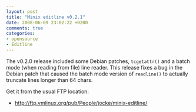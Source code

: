 ```yaml
---
layout: post
title: "Minix editline v0.2.1"
date: 2008-06-09 23:02:22 +0200
comments: true
categories: 
- opensource
- Editline
---
```


The v0.2.0 release included some Debian patches, `tcgetattr()` and a
batch mode (when reading from file) line reader.  This release fixes a
bug in the Debian patch that caused the batch mode version of
`readline()` to actually truncate lines longer than 64 chars.

Get it from the usual FTP location:

* http://ftp.vmlinux.org/pub/People/jocke/minix-editline/
